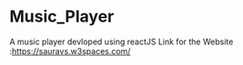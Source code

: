 # Music_Player
A music player devloped using reactJS
Link for the Website :https://sauravs.w3spaces.com/
